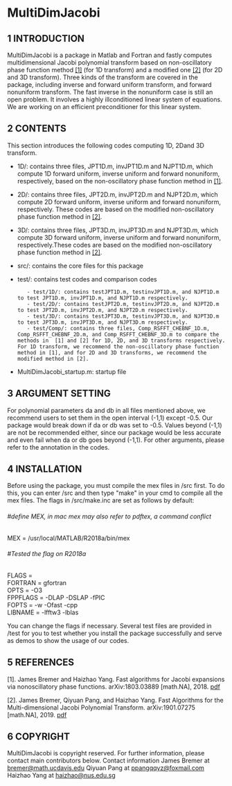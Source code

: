 MultiDimJacobi
==============
1 INTRODUCTION
-----------------
MultiDimJacobi is a package in Matlab and Fortran and fastly computes multidimensional Jacobi polynomial 
transform based on non-oscillatory phase function method [[1]](https://arxiv.org/abs/1803.03889) (for 1D transform) and a modified one [[2]](https://arxiv.org/abs/1901.07275) (for 2D and 3D transform).
Three kinds of the transform are covered in the package, including inverse and forward uniform 
transform, and forward nonuniform transform. The fast inverse in the nonuniform case is still an open problem. It involves a highly illconditioned linear system of equations. We are working on an efficient preconditioner for this
linear system.

2 CONTENTS
----------------------
This section introduces the following codes computing 1D, 2Dand 3D transform.

- 1D/:  contains three files, JPT1D.m, invJPT1D.m and NJPT1D.m, which compute 1D forward 
uniform, inverse uniform and forward nonuniform, respectively, based on the non-oscillatory phase 
function method in [[1]](https://arxiv.org/abs/1803.03889). 

- 2D/:  contains three files, JPT2D.m, invJPT2D.m and NJPT2D.m, which compute 2D forward
 uniform, inverse uniform and forward nonuniform, respectively. These codes are based on the modified non-oscillatory phase function method in [[2]](https://arxiv.org/abs/1901.07275).

- 3D/:  contains three files, JPT3D.m, invJPT3D.m and NJPT3D.m, which compute 3D forward
 uniform, inverse uniform and forward nonuniform, respectively.These codes are based on the modified non-oscillatory phase function method in [[2]](https://arxiv.org/abs/1901.07275).

- src/: contains the core files for this package 

- test/: contains test codes and comparison codes  

         - test/1D/: contains testJPT1D.m, testinvJPT1D.m, and NJPT1D.m to test JPT1D.m, invJPT1D.m, and NJPT1D.m respectively.
         - test/2D/: contains testJPT2D.m, testinvJPT2D.m, and NJPT2D.m to test JPT2D.m, invJPT2D.m, and NJPT2D.m respectively.
         - test/3D/: contains testJPT3D.m, testinvJPT3D.m, and NJPT3D.m to test JPT3D.m, invJPT3D.m, and NJPT3D.m respectively.
         - test/Comp/: contains three files, Comp_RSFFT_CHEBNF_1D.m, Comp_RSFFT_CHEBNF_2D.m, and Comp_RSFFT_CHEBNF_3D.m to compare the methods in  [1] and [2] for 1D, 2D, and 3D transforms respectively. For 1D transform, we recommend the non-oscillatory phase function method in [1], and for 2D and 3D transforms, we recommend the modified method in [2].

- MultiDimJacobi_startup.m: startup file

3 ARGUMENT SETTING
-------
For polynomial parameters da and db in all files mentioned above, we recommend users to set them in the open interval (-1,1) except -0.5. Our package would break down if da or db was set to -0.5. Values beyond (-1,1) are 
not be recommended either, since our package would be less accurate and even fail when da or db goes beyond (-1,1).
For other arguments, please refer to the annotation in the codes.

4 INSTALLATION
---------------------
Before using the package, you must compile the mex files in /src first. To do this, you can enter
 /src and then type "make" in your cmd to compile all the mex files.
The flags in /src/make.inc are set as follows by default:

###### #define MEX, in mac mex may also refer to pdftex, a command conflict    
MEX = /usr/local/MATLAB/R2018a/bin/mex    
###### #Tested the flag on R2018a    
FLAGS =    
FORTRAN   = gfortran   
OPTS      = -O3   
FPPFLAGS  = -DLAP -DSLAP -fPIC   
FOPTS     = -w -Ofast -cpp   
LIBNAME = -lfftw3 -lblas   

You can change the flags if necessary.
Several test files are provided in  /test for you to test whether you install the package successfully
 and serve as demos to show the usage of our codes.

5 REFERENCES
----
[1]. James Bremer and Haizhao Yang. Fast algorithms for Jacobi expansions via nonoscillatory 
phase functions. arXiv:1803.03889 [math.NA], 2018. [pdf](https://arxiv.org/abs/1803.03889)

[2]. James Bremer, Qiyuan Pang, and Haizhao Yang. Fast Algorithms for the Multi-dimensional 
Jacobi Polynomial Transform. arXiv:1901.07275 [math.NA], 2019. [pdf](https://arxiv.org/abs/1901.07275)

6 COPYRIGHT
----
MultiDimJacobi is copyright reserved. For further information, please contact main contributors below.
 Contact information 
James Bremer at [bremer@math.ucdavis.edu](bremer@math.ucdavis.edu)  Qiyuan Pang at [ppangqqyz@foxmail.com ](ppangqqyz@foxmail.com)  Haizhao Yang at [haizhao@nus.edu.sg](haizhao@nus.edu.sg)